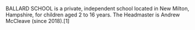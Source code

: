BALLARD SCHOOL is a private, independent school located in New Milton, Hampshire, for children aged 2 to 16 years. The Headmaster is Andrew McCleave (since 2018).[1]
